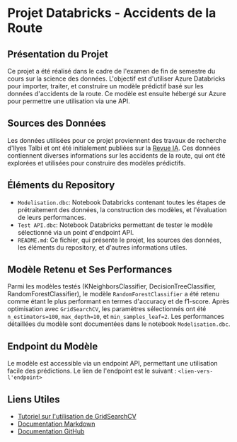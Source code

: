 # Projet Databricks - Accidents de la Route

## Présentation du Projet

Ce projet a été réalisé dans le cadre de l'examen de fin de semestre du cours sur la science des données. L'objectif est d'utiliser Azure Databricks pour importer, traiter, et construire un modèle prédictif basé sur les données d'accidents de la route. Ce modèle est ensuite hébergé sur Azure pour permettre une utilisation via une API.

## Sources des Données

Les données utilisées pour ce projet proviennent des travaux de recherche d'Ilyes Talbi et ont été initialement publiées sur la [Revue IA](https://larevueia.fr/xgboost-vs-random-forest-predire-la-gravite-dun-accident-de-la-route/). Ces données contiennent diverses informations sur les accidents de la route, qui ont été explorées et utilisées pour construire des modèles prédictifs.

## Éléments du Repository

- `Modelisation.dbc`: Notebook Databricks contenant toutes les étapes de prétraitement des données, la construction des modèles, et l'évaluation de leurs performances.
- `Test API.dbc`: Notebook Databricks permettant de tester le modèle sélectionné via un point d'endpoint API.
- `README.md`: Ce fichier, qui présente le projet, les sources des données, les éléments du repository, et d'autres informations utiles.

## Modèle Retenu et Ses Performances

Parmi les modèles testés (KNeighborsClassifier, DecisionTreeClassifier, RandomForestClassifier), le modèle `RandomForestClassifier` a été retenu comme étant le plus performant en termes d'accuracy et de f1-score. Après optimisation avec `GridSearchCV`, les paramètres sélectionnés ont été `n_estimators=100`, `max_depth=10`, et `min_samples_leaf=2`. Les performances détaillées du modèle sont documentées dans le notebook `Modelisation.dbc`.

## Endpoint du Modèle

Le modèle est accessible via un endpoint API, permettant une utilisation facile des prédictions. Le lien de l'endpoint est le suivant : `<lien-vers-l'endpoint>`

## Liens Utiles

- [Tutoriel sur l'utilisation de GridSearchCV](https://scikit-learn.org/stable/modules/generated/sklearn.model_selection.GridSearchCV.html)
- [Documentation Markdown](https://www.markdownguide.org/cheat-sheet/)
- [Documentation GitHub](https://docs.github.com/fr/get-started/quickstart/hello-world)

